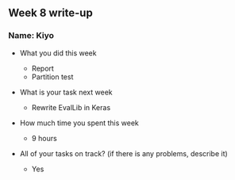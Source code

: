 ## Week 8 write-up

### Name: Kiyo

- What you did this week

    - Report
    - Partition test

- What is your task next week

  - Rewrite EvalLib in Keras

- How much time you spent this week

  - 9 hours

- All of your tasks on track? (if there is any problems, describe it)
  - Yes
